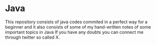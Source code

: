 # Java
This repository consists of java codes commited in a perfect way for a beginner and it  also consists of some of my hand-written notes of some important topics in Java 
If you have any doubts you can connect me through twitter so called X.
